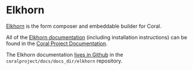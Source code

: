 # Elkhorn

[Elkhorn](https://github.com/coralproject/elkhorn) is the form composer and embeddable builder for Coral.

All of the [Elkhorn documentation](https://coralprojectdocs.herokuapp.com/elkhorn/) (including installation instructions) can be found in the [Coral Project Documentation](https://coralprojectdocs.herokuapp.com/).

The Elkhorn documentation [lives in Github](https://github.com/coralproject/docs/tree/master/docs_dir/elkhorn) in the `coralproject/docs/docs_dir/elkhorn` repository.
